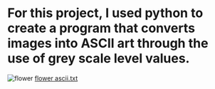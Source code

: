# For this project, I used python to create a program that converts images into ASCII art through the use of grey scale level values. 
![flower](https://user-images.githubusercontent.com/93164506/141279821-ec16cd66-220a-4641-b5bc-0d063ab52eaf.jpg)
[flower ascii.txt](https://github.com/NicolasPietropaolo/ascii-art/files/7519555/flower.ascii.txt)

